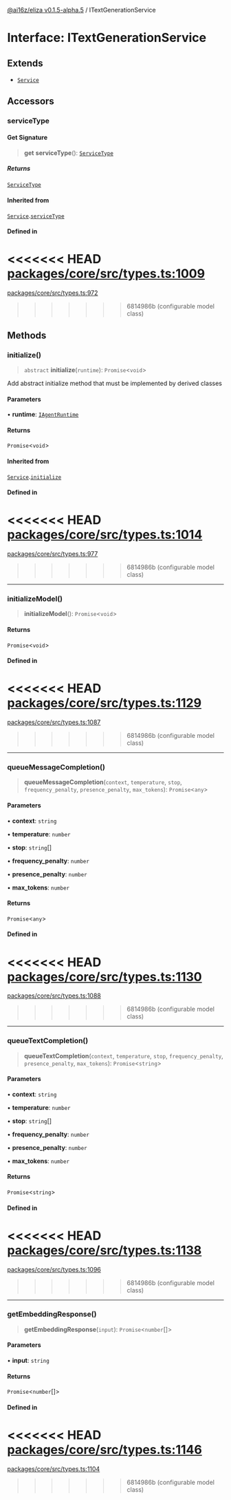 [@ai16z/eliza v0.1.5-alpha.5](../index.md) / ITextGenerationService

# Interface: ITextGenerationService

## Extends

- [`Service`](../classes/Service.md)

## Accessors

### serviceType

#### Get Signature

> **get** **serviceType**(): [`ServiceType`](../enumerations/ServiceType.md)

##### Returns

[`ServiceType`](../enumerations/ServiceType.md)

#### Inherited from

[`Service`](../classes/Service.md).[`serviceType`](../classes/Service.md#serviceType-1)

#### Defined in

<<<<<<< HEAD
[packages/core/src/types.ts:1009](https://github.com/ai16z/eliza/blob/main/packages/core/src/types.ts#L1009)
=======
[packages/core/src/types.ts:972](https://github.com/ai16z/eliza/blob/main/packages/core/src/types.ts#L972)
>>>>>>> 6814986b (configurable model class)

## Methods

### initialize()

> `abstract` **initialize**(`runtime`): `Promise`\<`void`\>

Add abstract initialize method that must be implemented by derived classes

#### Parameters

• **runtime**: [`IAgentRuntime`](IAgentRuntime.md)

#### Returns

`Promise`\<`void`\>

#### Inherited from

[`Service`](../classes/Service.md).[`initialize`](../classes/Service.md#initialize)

#### Defined in

<<<<<<< HEAD
[packages/core/src/types.ts:1014](https://github.com/ai16z/eliza/blob/main/packages/core/src/types.ts#L1014)
=======
[packages/core/src/types.ts:977](https://github.com/ai16z/eliza/blob/main/packages/core/src/types.ts#L977)
>>>>>>> 6814986b (configurable model class)

***

### initializeModel()

> **initializeModel**(): `Promise`\<`void`\>

#### Returns

`Promise`\<`void`\>

#### Defined in

<<<<<<< HEAD
[packages/core/src/types.ts:1129](https://github.com/ai16z/eliza/blob/main/packages/core/src/types.ts#L1129)
=======
[packages/core/src/types.ts:1087](https://github.com/ai16z/eliza/blob/main/packages/core/src/types.ts#L1087)
>>>>>>> 6814986b (configurable model class)

***

### queueMessageCompletion()

> **queueMessageCompletion**(`context`, `temperature`, `stop`, `frequency_penalty`, `presence_penalty`, `max_tokens`): `Promise`\<`any`\>

#### Parameters

• **context**: `string`

• **temperature**: `number`

• **stop**: `string`[]

• **frequency\_penalty**: `number`

• **presence\_penalty**: `number`

• **max\_tokens**: `number`

#### Returns

`Promise`\<`any`\>

#### Defined in

<<<<<<< HEAD
[packages/core/src/types.ts:1130](https://github.com/ai16z/eliza/blob/main/packages/core/src/types.ts#L1130)
=======
[packages/core/src/types.ts:1088](https://github.com/ai16z/eliza/blob/main/packages/core/src/types.ts#L1088)
>>>>>>> 6814986b (configurable model class)

***

### queueTextCompletion()

> **queueTextCompletion**(`context`, `temperature`, `stop`, `frequency_penalty`, `presence_penalty`, `max_tokens`): `Promise`\<`string`\>

#### Parameters

• **context**: `string`

• **temperature**: `number`

• **stop**: `string`[]

• **frequency\_penalty**: `number`

• **presence\_penalty**: `number`

• **max\_tokens**: `number`

#### Returns

`Promise`\<`string`\>

#### Defined in

<<<<<<< HEAD
[packages/core/src/types.ts:1138](https://github.com/ai16z/eliza/blob/main/packages/core/src/types.ts#L1138)
=======
[packages/core/src/types.ts:1096](https://github.com/ai16z/eliza/blob/main/packages/core/src/types.ts#L1096)
>>>>>>> 6814986b (configurable model class)

***

### getEmbeddingResponse()

> **getEmbeddingResponse**(`input`): `Promise`\<`number`[]\>

#### Parameters

• **input**: `string`

#### Returns

`Promise`\<`number`[]\>

#### Defined in

<<<<<<< HEAD
[packages/core/src/types.ts:1146](https://github.com/ai16z/eliza/blob/main/packages/core/src/types.ts#L1146)
=======
[packages/core/src/types.ts:1104](https://github.com/ai16z/eliza/blob/main/packages/core/src/types.ts#L1104)
>>>>>>> 6814986b (configurable model class)
